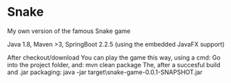# Snake
My own version of the famous Snake game

Java 1.8, Maven >3, SpringBoot 2.2.5 (using the embedded JavaFX support)

After checkout/download You can play the game this way, using a cmd:
Go into the project folder, and:
    mvn clean package
The, after a succesful build and .jar packaging:
    java -jar target\snake-game-0.0.1-SNAPSHOT.jar
